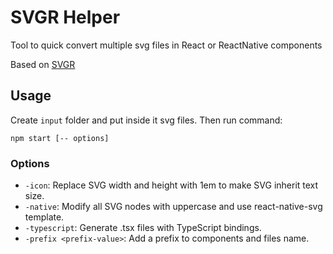 # **SVGR Helper**

Tool to quick convert multiple svg files in React or ReactNative components

Based on [SVGR](https://react-svgr.com/)

## Usage

Create `input` folder and put inside it svg files. Then run command: 

```
npm start [-- options]
```

### Options
- `-icon`: Replace SVG width and height with 1em to make SVG inherit text size.
- `-native`: Modify all SVG nodes with uppercase and use react-native-svg template.
- `-typescript`: Generate .tsx files with TypeScript bindings.
- `-prefix <prefix-value>`: Add a prefix to components and files name.